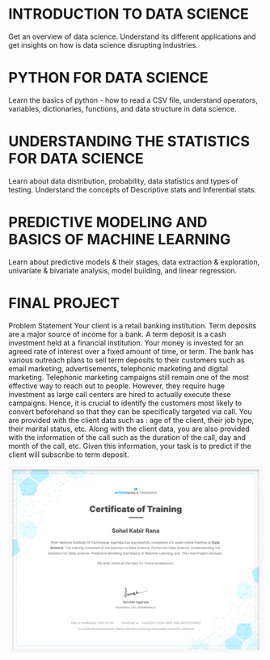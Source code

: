# INTRODUCTION TO DATA SCIENCE
Get an overview of data science. Understand its different applications and get insights on how is data science disrupting industries.

# PYTHON FOR DATA SCIENCE
Learn the basics of python - how to read a CSV file, understand operators, variables, dictionaries, functions, and data structure in data science.

# UNDERSTANDING THE STATISTICS FOR DATA SCIENCE
Learn about data distribution, probability, data statistics and types of testing. Understand the concepts of Descriptive stats and Inferential stats.

# PREDICTIVE MODELING AND BASICS OF MACHINE LEARNING
Learn about predictive models & their stages, data extraction & exploration, univariate & bivariate analysis, model building, and linear regression.

# FINAL PROJECT
Problem Statement
Your client is a retail banking institution. Term deposits are a major source of income for a bank. A term deposit is a cash investment held at a financial institution. Your money is invested for an agreed rate of interest over a fixed amount of time, or term. The bank has various outreach plans to sell term deposits to their customers such as email marketing, advertisements, telephonic marketing and digital marketing. Telephonic marketing campaigns still remain one of the most effective way to reach out to people. However, they require huge investment as large call centers are hired to actually execute these campaigns. Hence, it is crucial to identify the customers most likely to convert beforehand so that they can be specifically targeted via call. You are provided with the client data such as : age of the client, their job type, their marital status, etc. Along with the client data, you are also provided with the information of the call such as the duration of the call, day and month of the call, etc. Given this information, your task is to predict if the client will subscribe to term deposit.

![](Certificate.png)
